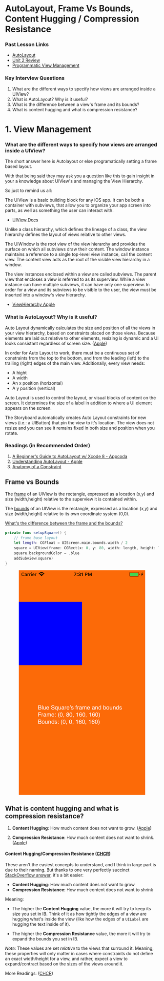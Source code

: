 # AutoLayout, Frame Vs Bounds, Content Hugging / Compression Resistance

### Past Lesson Links

- [AutoLayout](https://github.com/C4Q/AC-iOS/blob/7a2f6e717f55a6b8a83e027324dac148eefe0396/lessons/unit2/AutoLayout/README.md)
- [Unit 2 Review](https://github.com/C4Q/AC-iOS/blob/8abefac66b598856f79d0153ff7506a3f474ce3a/lessons/unit2/Unit%202%20Review/README.md)
- [Programmatic View Management](https://github.com/C4Q/AC-iOS/blob/7cbddbbff51de55a7e98597bd96078079e6c5375/lessons/unit4/Programmatic-View-Management/README.md)

### Key Interview Questions

1. What are the different ways to specify how views are arranged inside a UIView?
2. What is AutoLayout? Why is it useful?
3. What is the difference between a view's frame and its bounds?
4. What is content hugging and what is compression resistance?

# 1. View Management

### What are the different ways to specify how views are arranged inside a UIView?

The short answer here is Autolayout or else programatically setting a frame based layout.  

With that being said they may ask you a question like this to gain insight in your a knowledge about UIView's and managing the View Hierarchy.

So just to remind us all:

The UIView is a basic building block for any iOS app. It can be both a container with subviews, that allow you to organize your app screen into parts, as well as something the user can interact with.

 - [UIView Docs](https://developer.apple.com/documentation/uikit/uiview)

Unlike a class hierarchy, which defines the lineage of a class, the view hierarchy defines the layout of views relative to other views.

The UIWindow is the root view of the view hierarchy and provides the surface on which all subviews draw their content. The window instance maintains a reference to a single top-level view instance, call the content view. The content view acts as the root of the visible view hierarchy in a window.

 The view instances enclosed within a view are called subviews. The parent view that encloses a view is referred to as its superview. While a view instance can have multiple subviews, it can have only one superview. In order for a view and its subviews to be visible to the user, the view must be inserted into a window's view hierarchy.

 - [ViewHierarchy Apple](https://developer.apple.com/library/content/documentation/WindowsViews/Conceptual/ViewPG_iPhoneOS/WindowsandViews/WindowsandViews.html)

### What is AutoLayout? Why is it useful?

Auto Layout dynamically calculates the size and position of all the views in your view hierarchy, based on constraints placed on those views. Because elements are laid out relative to other elements, resizing is dynamic and a UI looks consistant regardless of screen size. ([Apple](https://developer.apple.com/library/content/documentation/UserExperience/Conceptual/AutolayoutPG/index.html))

In order for Auto Layout to work, there must be a continuous set of constraints from the top to the bottom, and from the leading (left) to the trailing (right) edges of the main view. Additionally, every view needs:
- A hight
- A width
- An x position (horizontal)
- A y position (vertical)


Auto Layout is used to control the layout, or visual blocks of content on the screen. It determines the size of a label in addition to where a UI element appears on the screen.

The Storyboard automatically creates Auto Layout constraints for new views (i.e.: a UIButton) that pin the view to it's location. The view does not resize and you can see it remains fixed in both size and position when you rotate. 

### Readings (in Recommended Order)
1. [A Beginner's Guide to AutoLayout w/ Xcode 8 - Appcoda](http://www.appcoda.com/auto-layout-guide/)
2. [Understanding AutoLayout - Apple](https://developer.apple.com/library/content/documentation/UserExperience/Conceptual/AutolayoutPG/index.html#//apple_ref/doc/uid/TP40010853-CH7-SW1)
  1. [Anatomy of a Constraint](https://developer.apple.com/library/content/documentation/UserExperience/Conceptual/AutolayoutPG/AnatomyofaConstraint.html#//apple_ref/doc/uid/TP40010853-CH9-SW1)


## Frame vs Bounds 
The [frame](https://developer.apple.com/documentation/uikit/uiview/1622621-frame) of an UIView is the rectangle, expressed as a location (x,y) and size (width,height) relative to the superview it is contained within.

The [bounds](https://developer.apple.com/documentation/uikit/uiview/1622580-bounds) of an UIView is the rectangle, expressed as a location (x,y) and size (width,height) relative to its own coordinate system (0,0).

[What's the difference between the frame and the bounds?](https://stackoverflow.com/questions/1210047/cocoa-whats-the-difference-between-the-frame-and-the-bounds)  

```swift 
private func setupSquare() {
    // frame base layout
    let length: CGFloat = UIScreen.main.bounds.width / 2
    square = UIView(frame: CGRect(x: 0, y: 80, width: length, height: length))
    square.backgroundColor = .blue
    addSubview(square)
}
```

<p align="center">
<img src="https://github.com/C4Q/AC-iOS/blob/master/lessons/unit4/Programmatic-View-Management/Images/frame-vs-bounds.png" width="414" height="736" />
</p>


## What is content hugging and what is compression resistance?

1. **Content Hugging**: How much content does not want to grow. ([Apple](https://developer.apple.com/library/content/documentation/UserExperience/Conceptual/AutolayoutPG/WorkingwithConstraintsinInterfaceBuidler.html#//apple_ref/doc/uid/TP40010853-CH10-SW2))

2. **Compression Resistance**: How much content does not want to shrink. ([Apple](https://developer.apple.com/library/content/documentation/UserExperience/Conceptual/AutolayoutPG/WorkingwithConstraintsinInterfaceBuidler.html#//apple_ref/doc/uid/TP40010853-CH10-SW2))

#### Content Hugging/Compression Resistance ([CHCR](https://developer.apple.com/library/content/documentation/UserExperience/Conceptual/AutolayoutPG/WorkingwithConstraintsinInterfaceBuidler.html#//apple_ref/doc/uid/TP40010853-CH10-SW2))
These aren't the easiest concepts to understand, and I think in large part is due to their naming. But thanks to one very perfectly succinct [StackOverflow answer](http://stackoverflow.com/a/16281229/3833368), it's a bit easier:

- **Content Hugging**: How much content does not want to grow
- **Compression Resistance**: How much content does not want to shrink

Meaning:
- The higher the **Content Hugging** value, the more it will try to keep its size you set in IB. Think of it as how tightly the edges of a view are hugging what's inside the view (like how the edges of a `UILabel` are hugging the text inside of it).

- The higher the **Compression Resistance** value, the more it will try to expand the bounds you set in IB.

*Note:* These values are set *relative* to the views that surround it. Meaning, these properties will only matter in cases where constraints do not define an exact width/height for a view, and rather, expect a view to expand/contract based on the sizes of the views around it.

More Readings:
([CHCR](https://medium.com/@abhimuralidharan/ios-content-hugging-and-content-compression-resistance-priorities-476fb5828ef))


